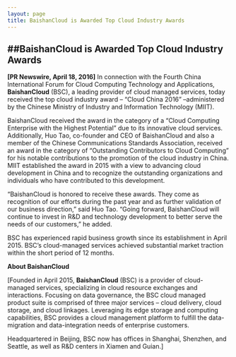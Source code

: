 ```yaml
---
layout: page
title: BaishanCloud is Awarded Top Cloud Industry Awards
---
```


##BaishanCloud is Awarded Top Cloud Industry Awards
---

**[PR Newswire, April 18, 2016]** In connection with the Fourth China International Forum for Cloud Computing Technology and Applications, **BaishanCloud** (BSC), a leading provider of cloud managed services, today received the top cloud industry award  – “Cloud China 2016” –administered by the Chinese Ministry of Industry and Information Technology (MIIT).  

BaishanCloud received the award in the category of a “Cloud Computing Enterprise with the Highest Potential” due to its innovative cloud services.  Additionally, Huo Tao, co-founder and CEO of BaishanCloud and also a member of the Chinese Communications Standards Association, received an award in the category of “Outstanding Contributors to Cloud Computing” for his notable contributions to the promotion of the cloud industry in China.  MIIT established the award in 2015 with a view to advancing cloud development in China and to recognize the outstanding organizations and individuals who have contributed to this development.

“BaishanCloud is honored to receive these awards.  They come as recognition of our efforts during the past year and as further validation of our business direction,” said Huo Tao.  “Going forward, BaishanCloud will continue to invest in R&D and technology development to better serve the needs of our customers,” he added.

BSC has experienced rapid business growth since its establishment in April 2015.  BSC’s cloud-managed services achieved substantial market traction within the short period of 12 months.  

 

**About BaishanCloud**

[Founded in April 2015, **BaishanCloud** (BSC) is a provider of cloud- managed services, specializing in cloud resource exchanges and interactions. Focusing on data governance, the BSC cloud managed product suite is comprised of three major services – cloud delivery, cloud storage, and cloud linkages. Leveraging its edge storage and computing capabilities, BSC provides a cloud management platform to fulfill the data- migration and data-integration needs of enterprise customers.   

Headquartered in Beijing, BSC now has offices in Shanghai, Shenzhen, and Seattle, as well as R&D centers in Xiamen and Guian.]  
